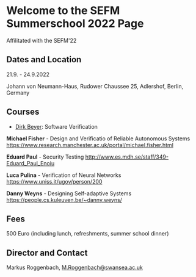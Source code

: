 # Welcome to the SEFM Summerschool 2022 Page

Affilitated with the SEFM'22

## Dates and Location

21.9. - 24.9.2022

Johann von Neumann-Haus, Rudower Chaussee 25, Adlershof, Berlin, Germany

## Courses

- [Dirk Beyer](https://www.sosy-lab.org/people/beyer/): Software Verification

**Michael Fisher** - Design and Verificatio of Reliable Autonomous Systems
https://www.research.manchester.ac.uk/portal/michael.fisher.html

**Eduard Paul** - Security Testing
http://www.es.mdh.se/staff/349-Eduard_Paul_Enoiu

**Luca Pulina** - Verification of Neural Networks
https://www.uniss.it/ugov/person/200

**Danny Weyns**  - Designing Self-adaptive Systems
https://people.cs.kuleuven.be/~danny.weyns/

## Fees

500 Euro (including lunch, refreshments, summer school dinner)

## Director and Contact

Markus Roggenbach, M.Roggenbach@swansea.ac.uk

